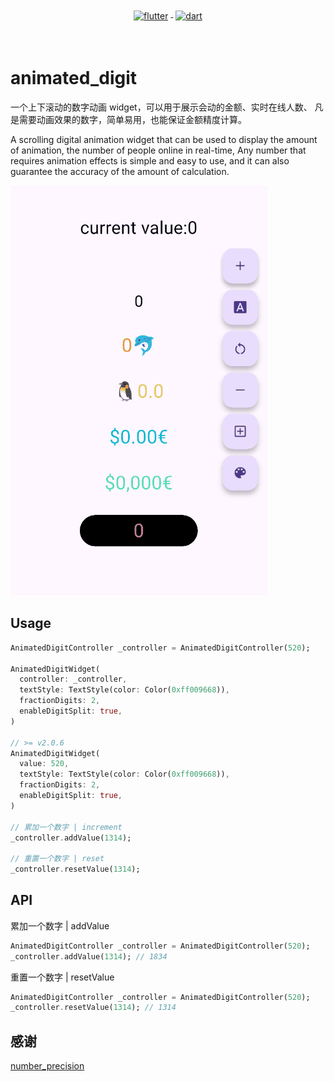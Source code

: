 
<p align="center">
  <a href="https://flutter.dev/">
    <img src="https://www.vectorlogo.zone/logos/flutterio/flutterio-ar21.svg" alt="flutter" style="vertical-align:top; margin:4px;">
  </a>
  <a href="https://dart.dev/">
    <img src="https://www.vectorlogo.zone/logos/dartlang/dartlang-ar21.svg" alt="dart" style="vertical-align:top; margin:4px;">
  </a>
</p>
<br/>

# animated_digit

一个上下滚动的数字动画 widget，可以用于展示会动的金额、实时在线人数、
凡是需要动画效果的数字，简单易用，也能保证金额精度计算。

A scrolling digital animation widget that can be used to display the amount of animation, the number of people online in real-time,
Any number that requires animation effects is simple and easy to use, and it can also guarantee the accuracy of the amount of calculation.

![](https://raw.githubusercontent.com/mingsnx/animated_digit/master/example/animat-digit-example.gif)

## Usage

``` dart
AnimatedDigitController _controller = AnimatedDigitController(520);

AnimatedDigitWidget(
  controller: _controller,
  textStyle: TextStyle(color: Color(0xff009668)),
  fractionDigits: 2,
  enableDigitSplit: true,
)

// >= v2.0.6
AnimatedDigitWidget(
  value: 520, 
  textStyle: TextStyle(color: Color(0xff009668)),
  fractionDigits: 2,
  enableDigitSplit: true,
)

// 累加一个数字 | increment 
_controller.addValue(1314);

// 重置一个数字 | reset
_controller.resetValue(1314);
```

## API

累加一个数字 | addValue
``` dart
AnimatedDigitController _controller = AnimatedDigitController(520);
_controller.addValue(1314); // 1834
```


重置一个数字 | resetValue
``` dart
AnimatedDigitController _controller = AnimatedDigitController(520);
_controller.resetValue(1314); // 1314
```
## 感谢
[number_precision](https://pub.dev/packages/number_precision)
